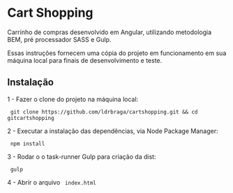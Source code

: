 # Cart Shopping

Carrinho de compras desenvolvido em Angular, utilizando metodologia BEM, pré processador SASS e Gulp.

Essas instruções fornecem uma cópia do projeto em funcionamento em sua máquina local para finais de desenvolvimento e teste. 

## Instalação

1 - Fazer o clone do projeto na máquina local:

`` 
git clone https://github.com/ldrbraga/cartshopping.git && cd gitcartshopping
`` 

2 - Executar a instalação das dependências, via Node Package Manager:

`` 
npm install 
`` 

3 - Rodar o o task-runner Gulp para criação da dist: 

`` 
gulp
`` 

4 - Abrir o arquivo `` index.html`` 

